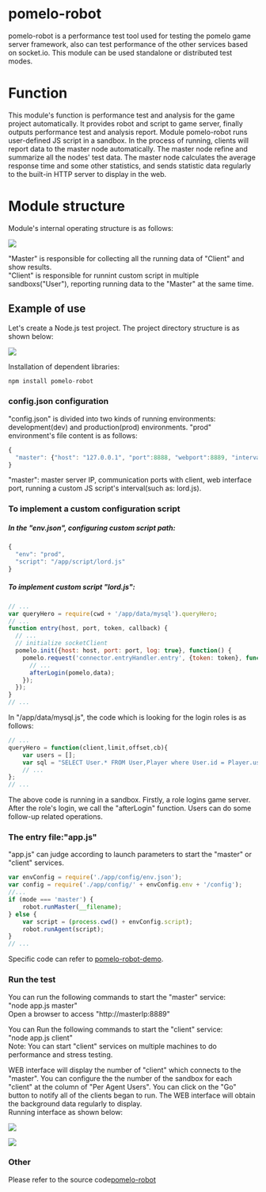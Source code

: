 # pomelo-robot 
pomelo-robot is a performance test tool used for testing the pomelo game server framework, also can test performance of the other services based on socket.io. 
This module can be used standalone or distributed test modes. 
 
# Function 
This module's function is performance test and analysis for the game project automatically. It provides robot and script to game server, finally outputs performance test and analysis report. 
Module pomelo-robot runs user-defined JS script in a sandbox. In the process of running, clients will report data to the master node automatically. The master node refine and summarize all the nodes' test data. The master node calculates the average response time and some other statistics, and sends statistic data regularly to the built-in HTTP server to display in the web. 
 
# Module structure
Module's internal operating structure is as follows: 
 
![](https://raw.github.com/palmtoy/ImageBucket/master/Pomelo/Robot/1.jpg)
 
"Master" is responsible for collecting all the running data of "Client" and show results. <br/> 
"Client" is responsible for runnint custom script in multiple sandboxs("User"), reporting running data to the "Master" at the same time. 
 
## Example of use
Let's create a Node.js test project. The project directory structure is as shown below: <br/> 
 
![](https://raw.github.com/palmtoy/ImageBucket/master/Pomelo/Robot/2.jpg)
 
Installation of dependent libraries: <br/> 
``` javascript
npm install pomelo-robot
```
 
### config.json configuration 
"config.json" is divided into two kinds of running environments: development(dev) and production(prod) environments. "prod" environment's file content is as follows: 
``` javascript
{
  "master": {"host": "127.0.0.1", "port":8888, "webport":8889, "interval":500},
}
```
"master": master server IP, communication ports with client, web interface port, running a custom JS script's interval(such as: lord.js). <br/> 
 
### To implement a custom configuration script
##### In the "env.json", configuring custom script path:<br/> 
``` javascript
{
  "env": "prod",
  "script": "/app/script/lord.js"
}
```

##### To implement custom script "lord.js":
``` javascript
// ...
var queryHero = require(cwd + '/app/data/mysql').queryHero;
// ...
function entry(host, port, token, callback) {
  // ...
  // initialize socketClient
  pomelo.init({host: host, port: port, log: true}, function() {
    pomelo.request('connector.entryHandler.entry', {token: token}, function(data) {
	  // ...
      afterLogin(pomelo,data);
    });
  });
}
// ...
```
 
In "/app/data/mysql.js", the code which is looking for the login roles is as follows: 
``` javascript
// ...
queryHero = function(client,limit,offset,cb){
    var users = [];
    var sql = "SELECT User.* FROM User,Player where User.id = Player.userId and User.name like 'pomelo%' limit ? offset ? ";
	// ...
};
// ...
``` 
 
The above code is running in a sandbox. Firstly, a role logins game server. After the role's login, we call the "afterLogin" function. Users can do some follow-up related operations. <br/> 
 
### The entry file:"app.js"
"app.js" can judge according to launch parameters to start the "master" or "client" services. <br/> 
``` javascript
var envConfig = require('./app/config/env.json');
var config = require('./app/config/' + envConfig.env + '/config');
//...
if (mode === 'master') {
    robot.runMaster(__filename);
} else {
    var script = (process.cwd() + envConfig.script);
    robot.runAgent(script);
}
// ...
``` 
Specific code can refer to [pomelo-robot-demo](https://github.com/NetEase/pomelo-robot-demo). <br/>
 
### Run the test 
You can run the following commands to start the "master" service: <br/> 
"node app.js master" <br/>
Open a browser to access "http://masterIp:8889" <br/> 
 
You can Run the following commands to start the "client" service: <br/> 
"node app.js client" <br/>
Note: You can start "client" services on multiple machines to do performance and stress testing. 
 
WEB interface will display the number of "client" which connects to the "master". You can configure the the number of the sandbox for each "client" at the column of "Per Agent Users". You can click on the "Go" button to notify all of the clients began to run. The WEB interface will obtain the background data regularly to display. <br/> 
Running interface as shown below: <br/> 
 
![](https://raw.github.com/palmtoy/ImageBucket/master/Pomelo/Robot/3.jpg) 

![](https://raw.github.com/palmtoy/ImageBucket/master/Pomelo/Robot/4.jpg) 

### Other
Please refer to the source code[pomelo-robot](https://github.com/NetEase/pomelo-robot) 

